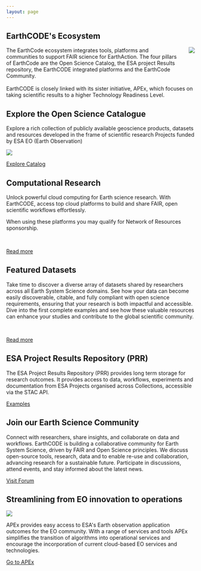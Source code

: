 ```yaml
---
layout: page
---
```


<section class="blue hero">

# EarthCODE's Ecosystem

<p><img src="/img/EarthCODE_Ecosystem.png" style="float: right; margin: 0 0 2rem 2rem"/>The EarthCode ecosystem integrates tools, platforms and communities to support FAIR science for EarthAction. The four pillars of EarthCode are the Open Science Catalog, the ESA project Results repository, the EarthCODE integrated platforms and the EarthCode Community.
<br />
<br />
EarthCODE is closely linked with its sister initiative, APEx, which focuses on taking scientific results to a higher Technology Readiness Level.
</p>
</section>
<section class="dark-grey">

## Explore the Open Science Catalogue
Explore a rich collection of publicly available geoscience products, datasets and resources developed in the frame of scientific research Projects funded by ESA EO (Earth Observation)

![](/img/OSC.png)

<a class="VPButton cta" href="https://opensciencedata.esa.int" target="_blank">Explore Catalog</a>
</section>
<section class="white">

## Computational Research ​
Unlock powerful cloud computing for Earth science research. With EarthCODE, access top cloud platforms to build and share FAIR, open scientific workflows effortlessly.

When using these platforms you may qualify for Network of Resources sponsorship.

<esa-cards>
    <esa-card
      tag="Platform"
      title="Euro Data Cube"
      description="One-stop-shop for browsing, analysis and processing of EO data, from source up to the final product. A combination of several services: harness the power of the data cube, access and analyse all the most important Earth Observation data in one application"
      link="https://eurodatacube.hub.eox.at"
      action="Access"
    ></esa-card>
    <esa-card
      tag="Platform"
      title="Polar TEP"
      description="The Polar Thematic Exploitation Platform (Polar TEP) provides a complete working environment where users can access algorithms and data remotely, obtain computing resources and tools that they might not otherwise have, and avoid the need to download and manage large volumes of data."
      link="https://polartep.hub.eox.at"
      action="Access"
    ></esa-card>
  <esa-card
    tag="Platform"
    title="Deep ESDL"
    description="Virtual laboratory providing data, tools, and computational resources to efficiently implement comprehensive processing workflows for Earth System data"
    link="https://deep.earthsystemdatalab.net/"
    action="Access"
  ></esa-card>
  <esa-card
    tag="Platform"
    title="CDSE OpenEO"
    description="Standardised interfaces for easy access and processing of Earth observation data. With its versatile tools, you can effortlessly create new workflows or integrate them into existing ones. Discover how to unleash the full potential of Earth observation data with minimal code and maximum efficiency"
    link="https://dataspace.copernicus.eu/analyse/openeo"
    action="Access"
  ></esa-card>
</esa-cards>

<br />

<a class="VPButton cta primary" href="/computational-research">Read more</a>
</section>
<section class="light-grey">

## Featured Datasets ​
Take time to discover a diverse array of datasets shared by researchers across all Earth System Science domains. See how your data can become easily discoverable, citable, and fully compliant with open science requirements, ensuring that your research is both impactful and accessible. Dive into the first complete examples and see how these valuable resources can enhance your studies and contribute to the global scientific community.

<esa-cards>
  <esa-card
    tag="Dataset"
    title="HYDROCOASTAL Final Product"
    description="L2 along-track re-tracked product"
    link="https://opensciencedata.esa.int/products/l2-along-track-re-tracked-s3-c2-final-hydrocoastal/collection"
    action="Access"
  ></esa-card>
  <esa-card
    tag="Dataset"
    title="SeasFire Cube"
    description="A Global Dataset for Seasonal Fire Modeling in the Earth System"
    link="https://opensciencedata.esa.int/products/seasfire-cube/collection"
    action="Access"
  ></esa-card>
  <esa-card
    tag="Dataset"
    title="The extrAIM dataset"
    description="A merged satellite-based daily precipitation dataset for the Mediterranean region"
    link="https://opensciencedata.esa.int/products/extraim-daily-precipitation/collection"
    action="Access"
  ></esa-card>
</esa-cards>
<br />

<a class="VPButton cta primary" href="/datasets">Read more</a>
</section>
<section class="white">

## ESA Project Results Repository (PRR)

The ESA Project Results Repository (PRR) provides long term storage for research outcomes. It provides access to data, workflows, experiments and documentation from ESA Projects organised across Collections, accessible via the STAC API.

<a class="VPButton cta primary" href="https://esa-earthcode.github.io/examples/index-1/">Examples</a>

</section>
<section>

## Join our Earth Science Community

Connect with researchers, share insights, and collaborate on data and workflows. EarthCODE is building a collaborative community for Earth System Science, driven by FAIR and Open Science principles. We discuss open-source tools, research, data and to enable re-use and collaboration, advancing research for a sustainable future. Participate in discussions, attend events, and stay informed about the latest news.

<a class="VPButton cta primary" href="https://discourse-earthcode.eox.at/">Visit Forum</a>
</section>
<section class="white">

## Streamlining from EO innovation to operations

![](/img/APEx_KeyVisual_notext-1010x568.png)

APEx provides easy access to ESA's Earth observation application outcomes for the EO community. With a range of services and tools APEx simplifies the transition of algorithms into operational services and encourage the incorporation of current cloud-based EO services and technologies.

<a class="VPButton cta primary" href="https://apex.esa.int/">Go to APEx</a>
</section>